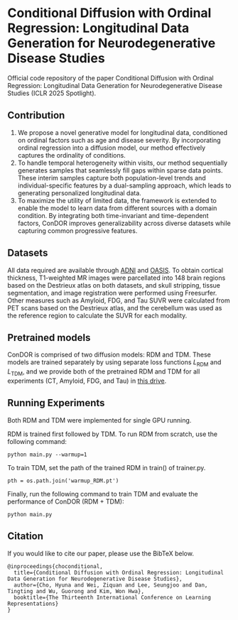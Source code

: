 # Conditional Diffusion with Ordinal Regression: Longitudinal Data Generation for Neurodegenerative Disease Studies
Official code repository of the paper Conditional Diffusion with Ordinal Regression: Longitudinal Data Generation for Neurodegenerative Disease Studies (ICLR 2025 Spotlight).

## Contribution 
1) We propose a novel generative model for longitudinal data, conditioned on ordinal factors such as age and disease severity. By incorporating ordinal regression into a diffusion model, our method effectively captures the ordinality of conditions.
2) To handle temporal heterogeneity within visits, our method sequentially generates samples that seamlessly fill gaps within sparse data points. These interim samples capture both population-level trends and individual-specific features by a dual-sampling approach, which leads to generating personalized longitudinal data.
3) To maximize the utility of limited data, the framework is extended to enable the model to learn data from different sources with a domain condition. By integrating both time-invariant and time-dependent factors, ConDOR improves generalizability across diverse datasets while capturing common progressive features.

## Datasets
All data required are available through [ADNI](https://adni.loni.usc.edu/) and [OASIS](https://sites.wustl.edu/oasisbrains/).
To obtain cortical thickness, T1-weighted MR images were parcellated into 148 brain regions based on the Destrieux atlas on both datasets, and skull stripping, tissue segmentation, and image registration were performed using Freesurfer.
Other measures such as Amyloid, FDG, and Tau SUVR were calculated from PET scans based on the Destrieux atlas, and the cerebellum was used as the reference region to calculate the SUVR for each modality.

## Pretrained models
ConDOR is comprised of two diffusion models: RDM and TDM. These models are trained separately by using separate loss functions $L_\text{RDM}$ and $L_\text{TDM}$, and we provide both of the pretrained RDM and TDM for all experiments (CT, Amyloid, FDG, and Tau) in [this drive](https://drive.google.com/file/d/19RlXMt4QY05MRQeXyO76wO8qpZURO8WJ/view?usp=sharing).

## Running Experiments
Both RDM and TDM were implemented for single GPU running. 

RDM is trained first followed by TDM. To run RDM from scratch, use the following command:
```
python main.py --warmup=1
```
To train TDM, set the path of the trained RDM in train() of trainer.py.

```
pth = os.path.join('warmup_RDM.pt')
```
Finally, run the following command to train TDM and evaluate the performance of ConDOR (RDM + TDM):

```
python main.py 
```

## Citation
If you would like to cite our paper, please use the BibTeX below.

```
@inproceedings{choconditional,
  title={Conditional Diffusion with Ordinal Regression: Longitudinal Data Generation for Neurodegenerative Disease Studies},
  author={Cho, Hyuna and Wei, Ziquan and Lee, Seungjoo and Dan, Tingting and Wu, Guorong and Kim, Won Hwa},
  booktitle={The Thirteenth International Conference on Learning Representations}
}
```





